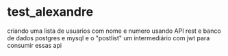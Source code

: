 # test_alexandre

criando uma lista de usuarios com nome e numero usando API rest e banco de dados postgres e mysql
e o "postlist" um intermediário com jwt para consumir essas api
